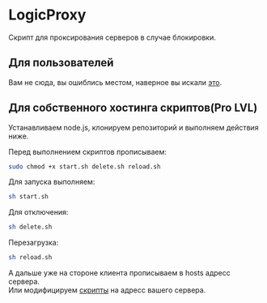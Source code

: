 # LogicProxy

Скрипт для проксирования серверов в случае блокировки.

## Для пользователей

Вам не сюда, вы ошиблись местом, наверное вы искали [это](https://github.com/LogicWorlds/LogicProxyInstaller/).

## Для собственного хостинга скриптов(Pro LVL)

Устанавливаем node.js, клонируем репозиторий и выполняем действия ниже.

Перед выполнением скриптов прописываем:

```sh
sudo chmod +x start.sh delete.sh reload.sh
```

Для запуска выполняем:

```bash
sh start.sh
```

Для отключения:

```bash
sh delete.sh
```

Перезагрузка:

```bash
sh reload.sh
```

А дальше уже на стороне клиента прописываем в hosts адресс сервера.  
Или модифицируем [скрипты](https://github.com/LogicWorlds/LogicProxyInstaller/) на адресс вашего сервера.
